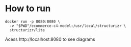 # How to run

```
docker run -p 8080:8080 \
  -v "$PWD"/ecommerce-c4-model:/usr/local/structurizr \
  structurizr/lite
```

Acess http://localhost:8080 to see diagrams